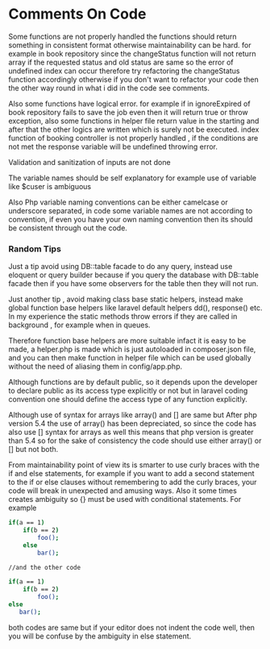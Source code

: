 # Comments On Code

Some functions are not properly handled the functions should return something in consistent format otherwise maintainability can be hard.
for example in book repository since the changeStatus function will not return array if the requested status and  old status are same so the error of undefined index can occur therefore try refactoring the changeStatus function accordingly otherwise if you don't want to refactor your code then the other way round in what i did in the code see comments.

Also some functions have logical error. for example if in ignoreExpired of book repository fails to save the job even then it will return true or throw exception, also some functions in helper file return value in the starting and after that the other logics are written which is surely not be executed.
index function of booking controller is not properly handled , if the conditions are not met the response variable will be undefined throwing error.

Validation and sanitization of inputs are not done

The variable names should be self explanatory for example use of variable like $cuser is ambiguous

Also Php variable naming conventions can be either camelcase or underscore separated, in code some variable names are not according to convention, if even you have your own naming convention then its should be consistent through out the code.

### Random Tips

Just a tip avoid using DB::table facade to do any query, instead use eloquent or query builder because if you query the database with DB::table facade then if you have some observers for the table then they will not run.


Just another tip , avoid making class base static helpers, instead make global function base helpers like laravel default helpers dd(), response() etc.
In my experience the static methods throw errors if they are called in background , for example when in queues.

Therefore function base helpers are more suitable infact it is easy to be made, a helper.php is made which is just autoloaded in composer.json file, and you can then make function in helper file which can be used globally without the need of aliasing them in config/app.php.


Although functions are by default public, so it depends upon the developer to declare public as its access type explicitly or not but in laravel coding convention
one should define the access type of any function explicitly.

Although use of syntax for arrays like array() and [] are same  but After php version 5.4 the use of array() has been depreciated, so since the code has also use [] syntax for arrays as well this means that php version is greater than 5.4 so for the sake of consistency the code should use either array() or [] but not both.

From maintainability point of view its is smarter to use curly braces with the if and else statements, for example if you want to add a second statement to the if or else clauses without remembering to add the curly braces, your code will break in unexpected and amusing ways. Also it some times creates ambiguity so {} must be used with conditional statements. For example
```bash
if(a == 1)
    if(b == 2)
        foo();
    else
        bar();

//and the other code

if(a == 1)
    if(b == 2)
        foo();
else
   bar();

```
both codes are same but if your editor does not indent the code well, then you will be confuse by the ambiguity in else statement.



